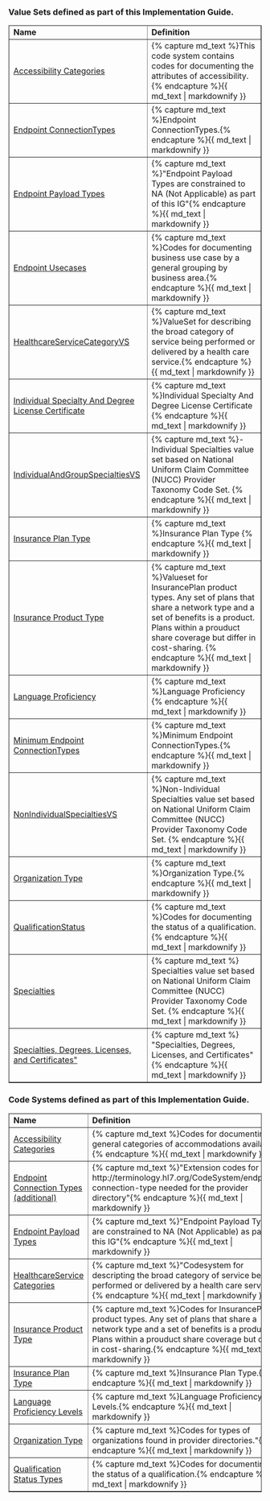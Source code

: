 

<div xmlns="http://www.w3.org/1999/xhtml" xmlns:xsi="http://www.w3.org/2001/XMLSchema-instance" xsi:schemaLocation="http://hl7.org/fhir ../../input-cache/schemas-r5/fhir-single.xsd">


<h3>Value Sets defined as part of this Implementation Guide.  </h3>
<table border="1" class="valuesets local">
  <thead>
    <tr>
      <td>
        <b>Name</b>
      </td>
      <td>
        <b>Definition</b>
      </td>
    </tr>
  </thead>
  <tbody> 
        <tr>
        <td><a href="ValueSet-AccessibilityVS.html">Accessibility Categories</a></td>
        <td>{% capture md_text %}This code system contains codes for documenting the attributes of accessibility.{% endcapture %}{{ md_text | markdownify }}</td>
      </tr>
      <tr>
        <td><a href="ValueSet-EndpointConnectionTypeVS.html">Endpoint ConnectionTypes</a></td>
        <td>{% capture md_text %}Endpoint ConnectionTypes.{% endcapture %}{{ md_text | markdownify }}</td>
      </tr>
        <tr>
        <td><a href="ValueSet-EndpointPayloadTypeVS.html">Endpoint Payload Types</a></td>
        <td>{% capture md_text %}"Endpoint Payload Types are constrained to NA (Not Applicable) as part of this IG"{% endcapture %}{{ md_text | markdownify }}</td>
      </tr>
       <tr>
        <td><a href="ValueSet-EndpointUsecaseVS.html">Endpoint Usecases</a></td>
        <td>{% capture md_text %}Codes for documenting business use case by a general grouping by business area.{% endcapture %}{{ md_text | markdownify }}</td>
      </tr>
       <tr>
        <td><a href="ValueSet-HealthcareServiceCategoryVS.html">HealthcareServiceCategoryVS</a></td>
        <td>{% capture md_text %}ValueSet for describing the broad category of service being performed or delivered by a health care service.{% endcapture %}{{ md_text | markdownify }}</td>
      </tr>        
      <tr>
        <td><a href="ValueSet-IndividualSpecialtyAndDegreeLicenseCertificateVS.html">Individual Specialty And Degree License Certificate</a></td>
        <td>{% capture md_text %}Individual Specialty And Degree License Certificate {% endcapture %}{{ md_text | markdownify }}</td>
      </tr>
         <tr>
        <td><a href="ValueSet-IndividualAndGroupSpecialtiesVS.html">IndividualAndGroupSpecialtiesVS</a></td>
        <td>{% capture md_text %}-Individual Specialties value set based on National Uniform Claim Committee (NUCC) Provider Taxonomy Code Set. {% endcapture %}{{ md_text | markdownify }}</td>
      </tr>
         <tr>
        <td><a href="ValueSet-InsurancePlanTypeVS.html">Insurance Plan Type</a></td>
        <td>{% capture md_text %}Insurance Plan Type {% endcapture %}{{ md_text | markdownify }}</td>
      </tr>
          <tr>
        <td><a href="ValueSet-InsuranceProductTypeVS.html">Insurance Product Type</a></td>
        <td>{% capture md_text %}Valueset for InsurancePlan product types. Any set of plans that share a network type and a set of benefits is a product.  Plans within a prouduct share coverage but differ in cost-sharing. {% endcapture %}{{ md_text | markdownify }}</td>
      </tr>
          <tr>
        <td><a href="ValueSet-LanguageProficiencyVS.html">Language Proficiency</a></td>
        <td>{% capture md_text %}Language Proficiency {% endcapture %}{{ md_text | markdownify }}</td>
      </tr>
      <tr>
        <td><a href="ValueSet-MinEndpointConnectionTypeVS.html">Minimum Endpoint ConnectionTypes</a></td>
        <td>{% capture md_text %}Minimum Endpoint ConnectionTypes.{% endcapture %}{{ md_text | markdownify }}</td>
      </tr>
    <tr>
        <td><a href="ValueSet-NonIndividualSpecialtiesVS.html">NonIndividualSpecialtiesVS</a></td>
        <td>{% capture md_text %}Non-Individual Specialties value set based on National Uniform Claim Committee (NUCC) Provider Taxonomy Code Set. {% endcapture %}{{ md_text | markdownify }}</td>
      </tr>
    <tr>
        <td><a href="ValueSet-OrgTypeVS.html">Organization Type</a></td>
        <td>{% capture md_text %}Organization Type.{% endcapture %}{{ md_text | markdownify }}</td>
      </tr>
          <tr>
        <td><a href="ValueSet-QualificationStatusVS.html">QualificationStatus</a></td>
        <td>{% capture md_text %}Codes for documenting the status of a qualification. {% endcapture %}{{ md_text | markdownify }}</td>
      </tr>
        <tr>
        <td><a href="ValueSet-SpecialtiesVS.html">Specialties</a></td>
        <td>{% capture md_text %} Specialties value set based on National Uniform Claim Committee (NUCC) Provider Taxonomy Code Set. {% endcapture %}{{ md_text | markdownify }}</td>
      </tr>
              <tr>
        <td><a href="ValueSet-ValueSet: SpecialtyAndDegreeLicenseCertificateVS.html">Specialties, Degrees, Licenses, and Certificates"</a></td>
        <td>{% capture md_text %} "Specialties, Degrees, Licenses, and Certificates" {% endcapture %}{{ md_text | markdownify }}</td>
      </tr>

  </tbody>
</table>
<h3>Code Systems defined as part of this Implementation Guide.  </h3>
<p></p>
<table border="1" class="codesytems local">
  <thead>
    <tr>
      <td>
        <b>Name</b>
      </td>
      <td>
        <b>Definition</b>
      </td>
    </tr>
  </thead>
  <tbody> 
         <tr>
        <td><a href="CodeSystem-AccessibilityCS.html">Accessibility Categories</a></td>
        <td>{% capture md_text %}Codes for documenting general categories of accommodations available.{% endcapture %}{{ md_text | markdownify }}</td>
      </tr>
        <tr>
        <td><a href="CodeSystem-EndpointConnectionTypeCS.html">Endpoint Connection Types (additional)</a></td>
        <td>{% capture md_text %}"Extension codes for http://terminology.hl7.org/CodeSystem/endpoint-connection-type needed for the provider directory"{% endcapture %}{{ md_text | markdownify }}</td>
      </tr>
        <tr>
        <td><a href="CodeSystem-EndpointPayloadTypeCS.html">Endpoint Payload Types</a></td>
        <td>{% capture md_text %}"Endpoint Payload Types are constrained to NA (Not Applicable) as part of this IG"{% endcapture %}{{ md_text | markdownify }}</td>
      </tr>
      <tr>
        <td><a href="CodeSystem-HealthcareServiceCategoryCS.html">HealthcareService Categories</a></td>
        <td>{% capture md_text %}"Codesystem for descripting the broad category of service being performed or delivered by a health care service"{% endcapture %}{{ md_text | markdownify }}</td>
      </tr>
        <tr>
        <td><a href="CodeSystem-InsuranceProductTypeCS.html">Insurance Product Type</a></td>
        <td>{% capture md_text %}Codes for InsurancePlan product types. Any set of plans that share a network type and a set of benefits is a product.  Plans within a prouduct share coverage but differ in cost-sharing.{% endcapture %}{{ md_text | markdownify }}</td>
        </tr>
       <tr>
        <td><a href="CodeSystem-InsurancePlanTypeCS.html">Insurance Plan Type</a></td>
        <td>{% capture md_text %}Insurance Plan Type.{% endcapture %}{{ md_text | markdownify }}</td>
        </tr>
        <tr>
        <td><a href="CodeSystem-LanguageProficiencyCS.html">Language Proficiency Levels</a></td>
        <td>{% capture md_text %}Language Proficiency Levels.{% endcapture %}{{ md_text | markdownify }}</td>
        </tr>
          <tr>
        <td><a href="CodeSystem-OrgTypeCS.html">Organization Type</a></td>
        <td>{% capture md_text %}Codes for types of organizations found in provider directories."{% endcapture %}{{ md_text | markdownify }}</td>
        </tr>
         <tr>
        <td><a href="CodeSystem-QualificationStatusCS.html">Qualification Status Types</a></td>
        <td>{% capture md_text %}Codes for documenting the status of a qualification.{% endcapture %}{{ md_text | markdownify }}</td>
        </tr>
  </tbody>
</table>

</div>